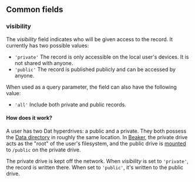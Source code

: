 ## Common fields

### <span id="visibility">visibility</span>

The <var>visibility</var> field indicates who will be given access to the record. It currently has two possible values:

 - `'private'` The record is only accessible on the local user's devices. It is not shared with anyone.
 - `'public'` The record is published publicly and can be accessed by anyone.

When used as a query parameter, the field can also have the following value:

 - `'all'` Include both private and public records.

#### How does it work?

A user has two Dat hyperdrives: a public and a private. They both possess the [Data directory](/dir/data) in roughly the same location. In [Beaker](https://beakerbrowser.com), the private drive acts as the "root" of the user's filesystem, and the public drive is [mounted](/docs/mounts) to `/public` on the private drive.

The private drive is kept off the network. When <var>visibility</var> is set to `'private'`, the record is written there. When set to `'public'`, it's written to the public drive.